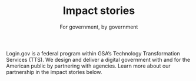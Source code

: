 ---
layout: partners/impact-stories
permalink: /partners/impact-stories/
title: >-
    # Impact stories
subtitle: >-
    ## For government, by government
body: >-
    Login.gov is a federal program within GSA’s Technology Transformation Services (TTS). We design and deliver a digital government with and for the American public by partnering with agencies. Learn more about our partnership in the impact stories below.
sba_body: >-
    U.S. Small Business Administration (SBA) partnered with GSA’s Federal Acquisition Service Technology Transformation Services (TTS) to centralize their identity management platform.
rrb_body: >-
    The U.S. Railroad Retirement Board (RRB) partnered with GSA’s Federal Acquisition Strategy’s Technology Transformation Services (TTS) to leverage the latest innovations in digital security to protect their customers.
---